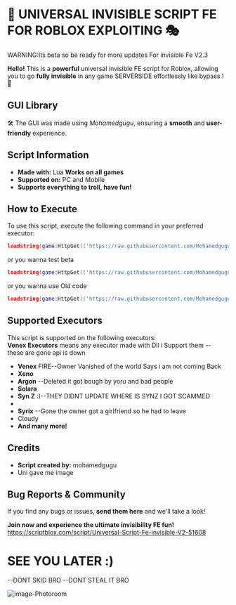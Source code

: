 # 🚀 UNIVERSAL INVISIBLE SCRIPT FE FOR ROBLOX EXPLOITING 🎭

WARNING:Its beta so be ready for more updates For invisible Fe V2.3

 **Hello!** This is a **powerful** universal invisible FE script for Roblox, allowing you to go **fully invisible** in any game SERVERSIDE  effortlessly like bypass ! 💨

##  GUI Library
🛠️ The GUI was made using *Mohamedgugu*, ensuring a **smooth** and **user-friendly** experience.

##  Script Information
-  **Made with:** Lua
   **Works on all games**
-  **Supported on:** PC and Mobile
-  **Supports everything to troll, have fun!**

##  How to Execute
To use this script, execute the following command in your preferred executor:
```lua
loadstring(game:HttpGet(('https://raw.githubusercontent.com/Mohamedguguu/invisible-V1-BY-MU/refs/heads/main/Maincode'),true))()
```
or you wanna test beta 
```lua
loadstring(game:HttpGet(('https://raw.githubusercontent.com/Mohamedguguu/invisible-V1-BY-MU/refs/heads/main/BetaCode'),true))()
```
or you wanna use Old code
```lua
loadstring(game:HttpGet(('https://raw.githubusercontent.com/Mohamedguguu/invisible-V1-BY-MU/refs/heads/main/OldCode'),true))()
```
##  Supported Executors
This script is supported on the following executors:\
**Venex Executors** means any executor made with  Dll i Support them -- these are gone api is down
- **Venex** FIRE--Owner Vanished of the world  Says i am not coming Back
- **Xeno** 
- **Argon** --Deleted it got bough by yoru and bad people
- **Solara** 
- **Syn Z** :)--THEY DIDNT UPDATE WHERE IS SYNZ I GOT SCAMMED
-
- **Syrix** --Gone the owner got a girlfriend so he had to leave
- Cloudy
-  **And many more!**
##  Credits
-  **Script created by:** mohamedgugu
- Uni gave me image 

##  Bug Reports & Community
If you find any bugs or issues, **send them here**  and we'll take a look! 

 **Join now and experience the ultimate invisibility FE fun!** 
https://scriptblox.com/script/Universal-Script-Fe-invisible-V2-51608
# SEE YOU LATER :)

--DONT SKID BRO 
--DONT STEAL IT BRO

![image-Photoroom](https://github.com/user-attachments/assets/d2d417a6-2b8c-474d-9701-07bd02dff145)
